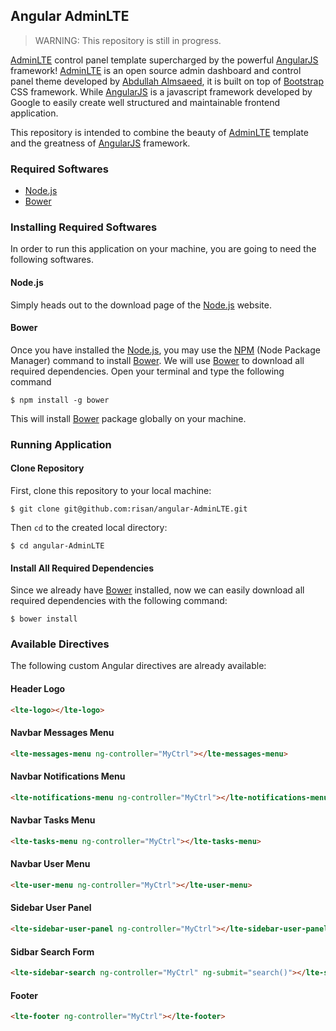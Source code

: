 ## Angular AdminLTE

> WARNING: This repository is still in progress.

[AdminLTE](https://github.com/almasaeed2010/AdminLTE) control panel template supercharged by the powerful [AngularJS](https://angularjs.org/) framework! [AdminLTE](https://github.com/almasaeed2010/AdminLTE) is an open source admin dashboard and control panel theme developed by [Abdullah Almsaeed](https://almsaeedstudio.com/), it is built on top of [Bootstrap](http://getbootstrap.com/) CSS framework. While [AngularJS](https://angularjs.org/) is a javascript framework developed by Google to easily create well structured and maintainable frontend application.

This repository is intended to combine the beauty of [AdminLTE](https://github.com/almasaeed2010/AdminLTE) template and the greatness of [AngularJS](https://angularjs.org/) framework.

### Required Softwares
- [Node.js](https://nodejs.org/)
- [Bower](http://bower.io/)

### Installing Required Softwares
In order to run this application on your machine, you are going to need the following softwares.

#### Node.js
Simply heads out to the download page of the [Node.js](https://nodejs.org/) website.

#### Bower
Once you have installed the [Node.js](https://nodejs.org/), you may use the [NPM](https://www.npmjs.com/) (Node Package Manager) command to install [Bower](http://bower.io/). We will use [Bower](http://bower.io/) to download all required dependencies. Open your terminal and type the following command
```
$ npm install -g bower
```
This will install [Bower](http://bower.io/) package globally on your machine.

### Running Application

#### Clone Repository
First, clone this repository to your local machine:
```
$ git clone git@github.com:risan/angular-AdminLTE.git
```
Then `cd` to the created local directory:
```
$ cd angular-AdminLTE
```

#### Install All Required Dependencies
Since we already have [Bower](http://bower.io/) installed, now we can easily download all required dependencies with the following command:
```
$ bower install
```

### Available Directives
The following custom Angular directives are already available:

#### Header Logo
```html
<lte-logo></lte-logo>
```

#### Navbar Messages Menu
```html
<lte-messages-menu ng-controller="MyCtrl"></lte-messages-menu>
```

#### Navbar Notifications Menu
```html
<lte-notifications-menu ng-controller="MyCtrl"></lte-notifications-menu>
```

#### Navbar Tasks Menu
```html
<lte-tasks-menu ng-controller="MyCtrl"></lte-tasks-menu>
```

#### Navbar User Menu
```html
<lte-user-menu ng-controller="MyCtrl"></lte-user-menu>
```

#### Sidebar User Panel
```html
<lte-sidebar-user-panel ng-controller="MyCtrl"></lte-sidebar-user-panel>
```

#### Sidbar Search Form
```html
<lte-sidebar-search ng-controller="MyCtrl" ng-submit="search()"></lte-sidebar-search>
```

#### Footer
```html
<lte-footer ng-controller="MyCtrl"></lte-footer>
```

